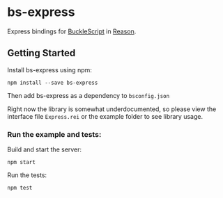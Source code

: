 # bs-express

Express bindings for [BuckleScript](https://github.com/bloomberg/bucklescript) in [Reason](https://github.com/facebook/reason).

## Getting Started
Install bs-express using npm:
```
npm install --save bs-express
```
Then add bs-express as a dependency to `bsconfig.json`

Right now the library is somewhat underdocumented, so please view the interface file `Express.rei` or the example folder to see library usage.

### Run the example and tests:

Build and start the server:
```
npm start
```
Run the tests:
```
npm test
```
